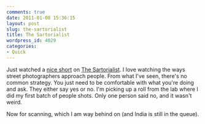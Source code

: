 ```yaml
---
comments: true
date: 2011-01-08 15:36:15
layout: post
slug: the-sartorialist
title: The Sartorialist
wordpress_id: 4029
categories:
- Quick
---
```


Just watched a [nice short](http://www.youtube.com/watch?v=e5NgG5koPZU) on [The Sartorialist](http://thesartorialist.blogspot.com/). I love watching the ways street photographers approach people. From what I've seen, there's no common strategy. You just need to be comfortable with what you're doing and ask. They either say yes or no. I'm picking up a roll from the lab where I did my first batch of people shots. Only one person said no, and it wasn't weird.

Now for scanning, which I am way behind on (and India is still in the queue).
